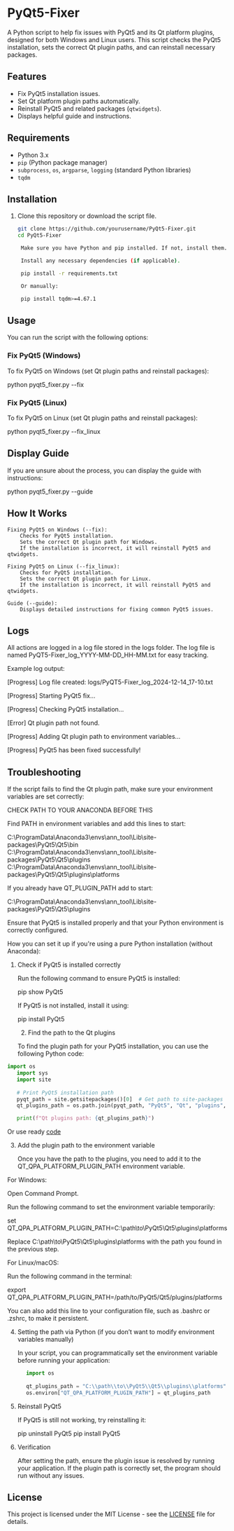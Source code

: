 # PyQt5-Fixer

A Python script to help fix issues with PyQt5 and its Qt platform plugins, designed for both Windows and Linux users. This script checks the PyQt5 installation, sets the correct Qt plugin paths, and can reinstall necessary packages.

## Features

- Fix PyQt5 installation issues.
- Set Qt platform plugin paths automatically.
- Reinstall PyQt5 and related packages (`qtwidgets`).
- Displays helpful guide and instructions.

## Requirements

- Python 3.x
- `pip` (Python package manager)
- `subprocess`, `os`, `argparse`, `logging` (standard Python libraries)
- `tqdm`

## Installation

1. Clone this repository or download the script file.
   
   ```bash
   git clone https://github.com/yourusername/PyQt5-Fixer.git
   cd PyQt5-Fixer

    Make sure you have Python and pip installed. If not, install them.

    Install any necessary dependencies (if applicable).

    pip install -r requirements.txt

    Or manually:

    pip install tqdm>=4.67.1


## Usage

You can run the script with the following options:

### Fix PyQt5 (Windows)

To fix PyQt5 on Windows (set Qt plugin paths and reinstall packages):

python pyqt5_fixer.py --fix

### Fix PyQt5 (Linux)

To fix PyQt5 on Linux (set Qt plugin paths and reinstall packages):

python pyqt5_fixer.py --fix_linux

## Display Guide

If you are unsure about the process, you can display the guide with instructions:

python pyqt5_fixer.py --guide

## How It Works

    Fixing PyQt5 on Windows (--fix):
        Checks for PyQt5 installation.
        Sets the correct Qt plugin path for Windows.
        If the installation is incorrect, it will reinstall PyQt5 and qtwidgets.

    Fixing PyQt5 on Linux (--fix_linux):
        Checks for PyQt5 installation.
        Sets the correct Qt plugin path for Linux.
        If the installation is incorrect, it will reinstall PyQt5 and qtwidgets.

    Guide (--guide):
        Displays detailed instructions for fixing common PyQt5 issues.

## Logs

All actions are logged in a log file stored in the logs folder. The log file is named PyQT5-Fixer_log_YYYY-MM-DD_HH-MM.txt for easy tracking.

Example log output:

[Progress] Log file created: logs/PyQT5-Fixer_log_2024-12-14_17-10.txt

[Progress] Starting PyQt5 fix...

[Progress] Checking PyQt5 installation...

[Error] Qt plugin path not found.

[Progress] Adding Qt plugin path to environment variables...

[Progress] PyQt5 has been fixed successfully!

## Troubleshooting

If the script fails to find the Qt plugin path, make sure your environment variables are set correctly:

CHECK PATH TO YOUR ANACONDA BEFORE THIS
    
Find PATH in environment variables and add this lines to start:

   C:\ProgramData\Anaconda3\envs\ann_tool\Lib\site-packages\PyQt5\Qt5\bin
   C:\ProgramData\Anaconda3\envs\ann_tool\Lib\site-packages\PyQt5\Qt5\plugins
   C:\ProgramData\Anaconda3\envs\ann_tool\Lib\site-packages\PyQt5\Qt5\plugins\platforms

If you already have QT_PLUGIN_PATH add to start:

   C:\ProgramData\Anaconda3\envs\ann_tool\Lib\site-packages\PyQt5\Qt5\plugins
    
Ensure that PyQt5 is installed properly and that your Python environment is correctly configured.

How you can set it up if you're using a pure Python installation (without Anaconda):
    
1. Check if PyQt5 is installed correctly
      
   Run the following command to ensure PyQt5 is installed:
      
   pip show PyQt5
      
   If PyQt5 is not installed, install it using:
      
   pip install PyQt5
      
   2. Find the path to the Qt plugins
      
   To find the plugin path for your PyQt5 installation, you can use the following Python code:

```python
import os
   import sys
   import site
      
   # Print PyQt5 installation path
   pyqt_path = site.getsitepackages()[0]  # Get path to site-packages
   qt_plugins_path = os.path.join(pyqt_path, "PyQt5", "Qt", "plugins", "platforms")

   print(f"Qt plugins path: {qt_plugins_path}")
```

   Or use ready [code](https://github.com/nazarhktwitch/PyQT5-Path-Finder)


3. Add the plugin path to the environment variable
      
   Once you have the path to the plugins, you need to add it to the QT_QPA_PLATFORM_PLUGIN_PATH environment variable.
      
For Windows:
      
   Open Command Prompt.
      
   Run the following command to set the environment variable temporarily:
      
   set QT_QPA_PLATFORM_PLUGIN_PATH=C:\path\to\PyQt5\Qt5\plugins\platforms
      
   Replace C:\path\to\PyQt5\Qt5\plugins\platforms with the path you found in the previous step.
   
For Linux/macOS:
      
   Run the following command in the terminal:
      
   export QT_QPA_PLATFORM_PLUGIN_PATH=/path/to/PyQt5/Qt5/plugins/platforms
      
   You can also add this line to your configuration file, such as .bashrc or .zshrc, to make it persistent.

4. Setting the path via Python (if you don’t want to modify environment variables manually)
      
      In your script, you can programmatically set the environment variable before running your application:

```python
      import os
      
      qt_plugins_path = "C:\\path\\to\\PyQt5\\Qt5\\plugins\\platforms"  # Set your plugins path
      os.environ["QT_QPA_PLATFORM_PLUGIN_PATH"] = qt_plugins_path
```

5. Reinstall PyQt5
      
      If PyQt5 is still not working, try reinstalling it:
      
      pip uninstall PyQt5
      pip install PyQt5
      
6. Verification
      
      After setting the path, ensure the plugin issue is resolved by running your application. If the plugin path is correctly set, the program should run without any issues.

## License

This project is licensed under the MIT License - see the [LICENSE](https://github.com/nazarhktwitch/PyQT5-Fixer/blob/main/LICENSE) file for details.
